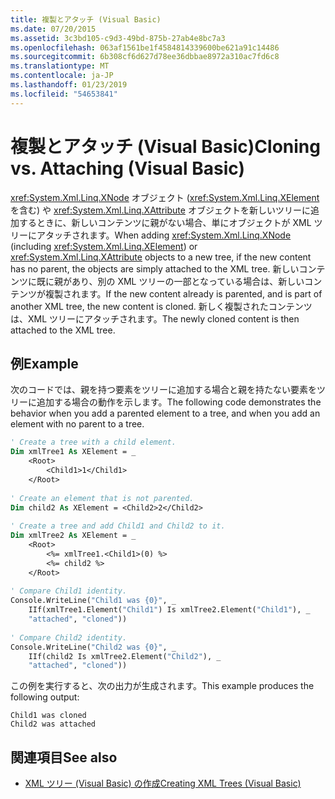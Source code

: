 ```yaml
---
title: 複製とアタッチ (Visual Basic)
ms.date: 07/20/2015
ms.assetid: 3c3bd105-c9d3-49bd-875b-27ab4e8bc7a3
ms.openlocfilehash: 063af1561be1f4584814339600be621a91c14486
ms.sourcegitcommit: 6b308cf6d627d78ee36dbbae8972a310ac7fd6c8
ms.translationtype: MT
ms.contentlocale: ja-JP
ms.lasthandoff: 01/23/2019
ms.locfileid: "54653841"
---
```

# <a name="cloning-vs-attaching-visual-basic"></a><span data-ttu-id="ec32c-102">複製とアタッチ (Visual Basic)</span><span class="sxs-lookup"><span data-stu-id="ec32c-102">Cloning vs. Attaching (Visual Basic)</span></span>
<span data-ttu-id="ec32c-103"><xref:System.Xml.Linq.XNode> オブジェクト (<xref:System.Xml.Linq.XElement> を含む) や <xref:System.Xml.Linq.XAttribute> オブジェクトを新しいツリーに追加するときに、新しいコンテンツに親がない場合、単にオブジェクトが XML ツリーにアタッチされます。</span><span class="sxs-lookup"><span data-stu-id="ec32c-103">When adding <xref:System.Xml.Linq.XNode> (including <xref:System.Xml.Linq.XElement>) or <xref:System.Xml.Linq.XAttribute> objects to a new tree, if the new content has no parent, the objects are simply attached to the XML tree.</span></span> <span data-ttu-id="ec32c-104">新しいコンテンツに既に親があり、別の XML ツリーの一部となっている場合は、新しいコンテンツが複製されます。</span><span class="sxs-lookup"><span data-stu-id="ec32c-104">If the new content already is parented, and is part of another XML tree, the new content is cloned.</span></span> <span data-ttu-id="ec32c-105">新しく複製されたコンテンツは、XML ツリーにアタッチされます。</span><span class="sxs-lookup"><span data-stu-id="ec32c-105">The newly cloned content is then attached to the XML tree.</span></span>  
  
## <a name="example"></a><span data-ttu-id="ec32c-106">例</span><span class="sxs-lookup"><span data-stu-id="ec32c-106">Example</span></span>  
 <span data-ttu-id="ec32c-107">次のコードでは、親を持つ要素をツリーに追加する場合と親を持たない要素をツリーに追加する場合の動作を示します。</span><span class="sxs-lookup"><span data-stu-id="ec32c-107">The following code demonstrates the behavior when you add a parented element to a tree, and when you add an element with no parent to a tree.</span></span>  
  
```vb  
' Create a tree with a child element.  
Dim xmlTree1 As XElement = _  
    <Root>  
        <Child1>1</Child1>  
    </Root>  
  
' Create an element that is not parented.  
Dim child2 As XElement = <Child2>2</Child2>  
  
' Create a tree and add Child1 and Child2 to it.  
Dim xmlTree2 As XElement = _  
    <Root>  
        <%= xmlTree1.<Child1>(0) %>  
        <%= child2 %>  
    </Root>  
  
' Compare Child1 identity.  
Console.WriteLine("Child1 was {0}", _  
    IIf(xmlTree1.Element("Child1") Is xmlTree2.Element("Child1"), _  
    "attached", "cloned"))  
  
' Compare Child2 identity.  
Console.WriteLine("Child2 was {0}", _  
    IIf(child2 Is xmlTree2.Element("Child2"), _  
    "attached", "cloned"))  
```  
  
 <span data-ttu-id="ec32c-108">この例を実行すると、次の出力が生成されます。</span><span class="sxs-lookup"><span data-stu-id="ec32c-108">This example produces the following output:</span></span>  
  
```  
Child1 was cloned  
Child2 was attached  
```  
  
## <a name="see-also"></a><span data-ttu-id="ec32c-109">関連項目</span><span class="sxs-lookup"><span data-stu-id="ec32c-109">See also</span></span>
- [<span data-ttu-id="ec32c-110">XML ツリー (Visual Basic) の作成</span><span class="sxs-lookup"><span data-stu-id="ec32c-110">Creating XML Trees (Visual Basic)</span></span>](../../../../visual-basic/programming-guide/concepts/linq/creating-xml-trees.md)
